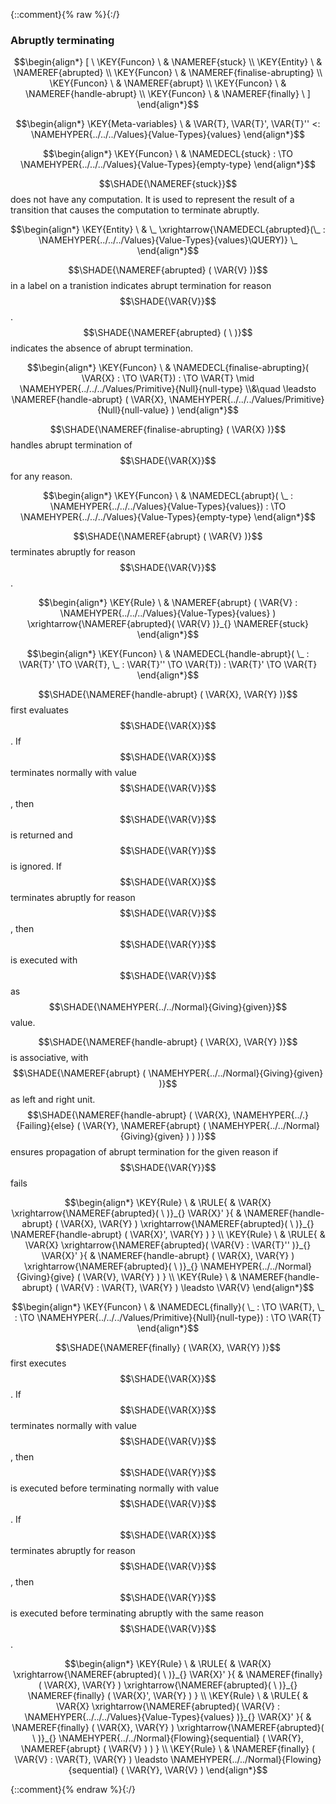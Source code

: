 {::comment}{% raw %}{:/}

### Abruptly terminating
               


$$\begin{align*}
  [ \
  \KEY{Funcon} \ & \NAMEREF{stuck} \\
  \KEY{Entity} \ & \NAMEREF{abrupted} \\
  \KEY{Funcon} \ & \NAMEREF{finalise-abrupting} \\
  \KEY{Funcon} \ & \NAMEREF{abrupt} \\
  \KEY{Funcon} \ & \NAMEREF{handle-abrupt} \\
  \KEY{Funcon} \ & \NAMEREF{finally}
  \ ]
\end{align*}$$

$$\begin{align*}
  \KEY{Meta-variables} \
  & \VAR{T}, \VAR{T}', \VAR{T}'' <: \NAMEHYPER{../../../Values}{Value-Types}{values}
\end{align*}$$

$$\begin{align*}
  \KEY{Funcon} \
  & \NAMEDECL{stuck} 
    :  \TO \NAMEHYPER{../../../Values}{Value-Types}{empty-type} 
\end{align*}$$


  $$\SHADE{\NAMEREF{stuck}}$$ does not have any computation. It is used to represent the result of
  a transition that causes the computation to terminate abruptly.


$$\begin{align*}
  \KEY{Entity} \
  & \_ \xrightarrow{\NAMEDECL{abrupted}(\_ : \NAMEHYPER{../../../Values}{Value-Types}{values}\QUERY)} \_
\end{align*}$$


  $$\SHADE{\NAMEREF{abrupted}
           (  \VAR{V} )}$$ in a label on a tranistion indicates abrupt termination for
  reason $$\SHADE{\VAR{V}}$$. $$\SHADE{\NAMEREF{abrupted}
           (   \  )}$$ indicates the absence of abrupt termination.


$$\begin{align*}
  \KEY{Funcon} \
  & \NAMEDECL{finalise-abrupting}(
                       \VAR{X} :  \TO \VAR{T}) 
    :  \TO \VAR{T}  \mid \NAMEHYPER{../../../Values/Primitive}{Null}{null-type} \\&\quad
    \leadsto \NAMEREF{handle-abrupt}
               (  \VAR{X}, 
                      \NAMEHYPER{../../../Values/Primitive}{Null}{null-value} )
\end{align*}$$


  $$\SHADE{\NAMEREF{finalise-abrupting}
           (  \VAR{X} )}$$ handles abrupt termination of $$\SHADE{\VAR{X}}$$ for any reason.


$$\begin{align*}
  \KEY{Funcon} \
  & \NAMEDECL{abrupt}(
                       \_ : \NAMEHYPER{../../../Values}{Value-Types}{values}) 
    :  \TO \NAMEHYPER{../../../Values}{Value-Types}{empty-type} 
\end{align*}$$


  $$\SHADE{\NAMEREF{abrupt}
           (  \VAR{V} )}$$ terminates abruptly for reason $$\SHADE{\VAR{V}}$$.


$$\begin{align*}
  \KEY{Rule} \
    &  \NAMEREF{abrupt}
                    (  \VAR{V} : \NAMEHYPER{../../../Values}{Value-Types}{values} ) \xrightarrow{\NAMEREF{abrupted}(  \VAR{V} )}_{} 
        \NAMEREF{stuck}
\end{align*}$$

$$\begin{align*}
  \KEY{Funcon} \
  & \NAMEDECL{handle-abrupt}(
                       \_ : \VAR{T}' \TO \VAR{T}, \_ : \VAR{T}'' \TO \VAR{T}) 
    : \VAR{T}' \TO \VAR{T} 
\end{align*}$$


  $$\SHADE{\NAMEREF{handle-abrupt}
           (  \VAR{X}, 
                  \VAR{Y} )}$$ first evaluates $$\SHADE{\VAR{X}}$$. If $$\SHADE{\VAR{X}}$$ terminates normally with
  value $$\SHADE{\VAR{V}}$$, then $$\SHADE{\VAR{V}}$$ is returned and $$\SHADE{\VAR{Y}}$$ is ignored. If $$\SHADE{\VAR{X}}$$ terminates abruptly
  for reason $$\SHADE{\VAR{V}}$$, then $$\SHADE{\VAR{Y}}$$ is executed with $$\SHADE{\VAR{V}}$$ as $$\SHADE{\NAMEHYPER{../../Normal}{Giving}{given}}$$ value.

  $$\SHADE{\NAMEREF{handle-abrupt}
           (  \VAR{X}, 
                  \VAR{Y} )}$$ is associative, with $$\SHADE{\NAMEREF{abrupt}
           (  \NAMEHYPER{../../Normal}{Giving}{given} )}$$ as left and right
  unit. $$\SHADE{\NAMEREF{handle-abrupt}
           (  \VAR{X}, 
                  \NAMEHYPER{../.}{Failing}{else}
                   (  \VAR{Y}, 
                          \NAMEREF{abrupt}
                           (  \NAMEHYPER{../../Normal}{Giving}{given} ) ) )}$$ ensures propagation of 
  abrupt termination for the given reason if $$\SHADE{\VAR{Y}}$$ fails


$$\begin{align*}
  \KEY{Rule} \
    & \RULE{
      &  \VAR{X} \xrightarrow{\NAMEREF{abrupted}(   \  )}_{} 
          \VAR{X}'
      }{
      &  \NAMEREF{handle-abrupt}
                      (  \VAR{X}, 
                             \VAR{Y} ) \xrightarrow{\NAMEREF{abrupted}(   \  )}_{} 
          \NAMEREF{handle-abrupt}
            (  \VAR{X}', 
                   \VAR{Y} )
      }
\\
  \KEY{Rule} \
    & \RULE{
      &  \VAR{X} \xrightarrow{\NAMEREF{abrupted}(  \VAR{V} : \VAR{T}'' )}_{} 
          \VAR{X}'
      }{
      &  \NAMEREF{handle-abrupt}
                      (  \VAR{X}, 
                             \VAR{Y} ) \xrightarrow{\NAMEREF{abrupted}(   \  )}_{} 
          \NAMEHYPER{../../Normal}{Giving}{give}
            (  \VAR{V}, 
                   \VAR{Y} )
      }
\\
  \KEY{Rule} \
    & \NAMEREF{handle-abrupt}
        (  \VAR{V} : \VAR{T}, 
               \VAR{Y} ) \leadsto 
        \VAR{V}
\end{align*}$$

$$\begin{align*}
  \KEY{Funcon} \
  & \NAMEDECL{finally}(
                       \_ :  \TO \VAR{T}, \_ :  \TO \NAMEHYPER{../../../Values/Primitive}{Null}{null-type}) 
    :  \TO \VAR{T} 
\end{align*}$$


  $$\SHADE{\NAMEREF{finally}
           (  \VAR{X}, 
                  \VAR{Y} )}$$ first executes $$\SHADE{\VAR{X}}$$. If $$\SHADE{\VAR{X}}$$ terminates normally with 
  value $$\SHADE{\VAR{V}}$$, then $$\SHADE{\VAR{Y}}$$ is executed before terminating normally with value $$\SHADE{\VAR{V}}$$.
  If $$\SHADE{\VAR{X}}$$ terminates abruptly for reason $$\SHADE{\VAR{V}}$$, then $$\SHADE{\VAR{Y}}$$ is executed before
  terminating abruptly with the same reason $$\SHADE{\VAR{V}}$$.


$$\begin{align*}
  \KEY{Rule} \
    & \RULE{
      &  \VAR{X} \xrightarrow{\NAMEREF{abrupted}(   \  )}_{} 
          \VAR{X}'
      }{
      &  \NAMEREF{finally}
                      (  \VAR{X}, 
                             \VAR{Y} ) \xrightarrow{\NAMEREF{abrupted}(   \  )}_{} 
          \NAMEREF{finally}
            (  \VAR{X}', 
                   \VAR{Y} )
      }
\\
  \KEY{Rule} \
    & \RULE{
      &  \VAR{X} \xrightarrow{\NAMEREF{abrupted}(  \VAR{V} : \NAMEHYPER{../../../Values}{Value-Types}{values} )}_{} 
          \VAR{X}'
      }{
      &  \NAMEREF{finally}
                      (  \VAR{X}, 
                             \VAR{Y} ) \xrightarrow{\NAMEREF{abrupted}(   \  )}_{} 
          \NAMEHYPER{../../Normal}{Flowing}{sequential}
            (  \VAR{Y}, 
                   \NAMEREF{abrupt}
                    (  \VAR{V} ) )
      }
\\
  \KEY{Rule} \
    & \NAMEREF{finally}
        (  \VAR{V} : \VAR{T}, 
               \VAR{Y} ) \leadsto 
        \NAMEHYPER{../../Normal}{Flowing}{sequential}
          (  \VAR{Y}, 
                 \VAR{V} )
\end{align*}$$


[Funcons-beta]: /CBS-beta/math/Funcons-beta
  "FUNCONS-BETA"
[Unstable-Funcons-beta]: /CBS-beta/math/Unstable-Funcons-beta
  "UNSTABLE-FUNCONS-BETA"
[Languages-beta]: /CBS-beta/math/Languages-beta
  "LANGUAGES-BETA"
[Unstable-Languages-beta]: /CBS-beta/math/Unstable-Languages-beta
  "UNSTABLE-LANGUAGES-BETA"
[CBS-beta]: /CBS-beta
  "CBS-BETA"
[Abrupting.cbs]: https://github.com/plancomps/CBS-beta/blob/master/Funcons-beta/Computations/Abnormal/Abrupting/Abrupting.cbs
  "CBS SOURCE FILE ON GITHUB"
[PLAIN]: /CBS-beta/docs/Funcons-beta/Computations/Abnormal/Abrupting
  "CBS SOURCE WEB PAGE"
 [PRETTY]: /CBS-beta/math/Funcons-beta/Computations/Abnormal/Abrupting
  "CBS-KATEX WEB PAGE"
[PDF]: /CBS-beta/math/Funcons-beta/Computations/Abnormal/Abrupting/Abrupting.pdf
  "CBS-LATEX PDF FILE"
[PLanCompS Project]: https://plancomps.github.io
  "PROGRAMMING LANGUAGE COMPONENTS AND SPECIFICATIONS PROJECT HOME PAGE"
{::comment}{% endraw %}{:/}
